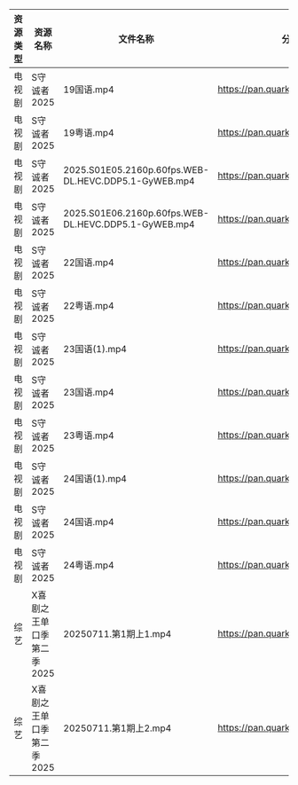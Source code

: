 | 资源类型 | 资源名称            | 文件名称                                                 | 分享链接                                | 更新时间                |
| ---- | --------------- | ---------------------------------------------------- | ----------------------------------- | ------------------- |
| 电视剧  | S守诚者2025        | 19国语.mp4                                             | https://pan.quark.cn/s/1b4e789d7898 | 2025-09-11 01:22:59 |
| 电视剧  | S守诚者2025        | 19粤语.mp4                                             | https://pan.quark.cn/s/1b4e789d7898 | 2025-09-11 01:22:54 |
| 电视剧  | S守诚者2025        | 2025.S01E05.2160p.60fps.WEB-DL.HEVC.DDP5.1-GyWEB.mp4 | https://pan.quark.cn/s/1b4e789d7898 | 2025-09-11 01:23:06 |
| 电视剧  | S守诚者2025        | 2025.S01E06.2160p.60fps.WEB-DL.HEVC.DDP5.1-GyWEB.mp4 | https://pan.quark.cn/s/1b4e789d7898 | 2025-09-11 01:23:03 |
| 电视剧  | S守诚者2025        | 22国语.mp4                                             | https://pan.quark.cn/s/1b4e789d7898 | 2025-09-11 01:22:42 |
| 电视剧  | S守诚者2025        | 22粤语.mp4                                             | https://pan.quark.cn/s/1b4e789d7898 | 2025-09-11 01:22:29 |
| 电视剧  | S守诚者2025        | 23国语(1).mp4                                          | https://pan.quark.cn/s/1b4e789d7898 | 2025-09-11 01:22:32 |
| 电视剧  | S守诚者2025        | 23国语.mp4                                             | https://pan.quark.cn/s/1b4e789d7898 | 2025-09-11 01:22:39 |
| 电视剧  | S守诚者2025        | 23粤语.mp4                                             | https://pan.quark.cn/s/1b4e789d7898 | 2025-09-11 01:22:22 |
| 电视剧  | S守诚者2025        | 24国语(1).mp4                                          | https://pan.quark.cn/s/1b4e789d7898 | 2025-09-11 01:22:35 |
| 电视剧  | S守诚者2025        | 24国语.mp4                                             | https://pan.quark.cn/s/1b4e789d7898 | 2025-09-11 01:22:46 |
| 电视剧  | S守诚者2025        | 24粤语.mp4                                             | https://pan.quark.cn/s/1b4e789d7898 | 2025-09-11 01:22:26 |
| 综艺   | X喜剧之王单口季第二季2025 | 20250711.第1期上1.mp4                                   | https://pan.quark.cn/s/b5da5deaaa44 | 2025-09-11 01:34:52 |
| 综艺   | X喜剧之王单口季第二季2025 | 20250711.第1期上2.mp4                                   | https://pan.quark.cn/s/b5da5deaaa44 | 2025-09-11 01:34:49 |
